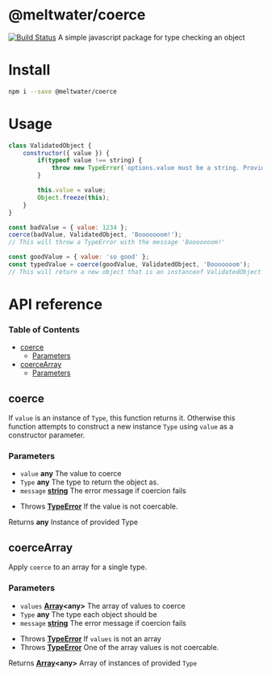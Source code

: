 # @meltwater/coerce

[![Build Status](https://github.com/meltwater/coerce/actions/workflows/main.yaml/badge.svg)](https://github.com/meltwater/coerce/actions/workflows/main.yaml)
A simple javascript package for type checking an object

# Install

```bash
npm i --save @meltwater/coerce
```

# Usage

```javascript
class ValidatedObject {
    constructor({ value }) {
        if(typeof value !== string) {
            throw new TypeError(`options.value must be a string. Provided value: ${value}`);
        }

        this.value = value;
        Object.freeze(this);
    }
}

const badValue = { value: 1234 };
coerce(badValue, ValidatedObject, 'Booooooom!');
// This will throw a TypeError with the message 'Booooooom!'

const goodValue = { value: 'so good' };
const typedValue = coerce(goodValue, ValidatedObject, 'Booooooom');
// This will return a new object that is an instanceof ValidatedObject with typedValue.value === 'so good'
```

# API reference

<!-- Generated by documentation.js. Update this documentation by updating the source code. -->

### Table of Contents

*   [coerce](#coerce)
    *   [Parameters](#parameters)
*   [coerceArray](#coercearray)
    *   [Parameters](#parameters-1)

## coerce

If `value` is an instance of `Type`, this function returns it.
Otherwise this function attempts to construct a new instance
`Type` using `value` as a constructor parameter.

### Parameters

*   `value` **any** The value to coerce
*   `Type` **any** The type to return the object as.
*   `message` **[string](https://developer.mozilla.org/docs/Web/JavaScript/Reference/Global_Objects/String)** The error message if coercion fails

<!---->

*   Throws **[TypeError](https://developer.mozilla.org/docs/Web/JavaScript/Reference/Global_Objects/TypeError)** If the value is not coercable.

Returns **any** Instance of provided Type

## coerceArray

Apply `coerce` to an array for a single type.

### Parameters

*   `values` **[Array](https://developer.mozilla.org/docs/Web/JavaScript/Reference/Global_Objects/Array)\<any>** The array of values to coerce
*   `Type` **any** The type each object should be
*   `message` **[string](https://developer.mozilla.org/docs/Web/JavaScript/Reference/Global_Objects/String)** The error message if coercion fails

<!---->

*   Throws **[TypeError](https://developer.mozilla.org/docs/Web/JavaScript/Reference/Global_Objects/TypeError)** If `values` is not an array
*   Throws **[TypeError](https://developer.mozilla.org/docs/Web/JavaScript/Reference/Global_Objects/TypeError)** One of the array values is not coercable.

Returns **[Array](https://developer.mozilla.org/docs/Web/JavaScript/Reference/Global_Objects/Array)\<any>** Array of instances of provided `Type`
